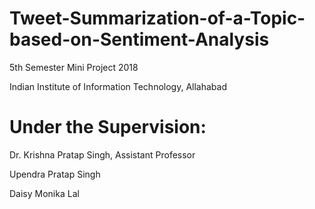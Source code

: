 # Tweet-Summarization-of-a-Topic-based-on-Sentiment-Analysis
5th Semester Mini Project 2018

Indian Institute of Information Technology, Allahabad

# Under the Supervision: 
Dr. Krishna Pratap Singh, Assistant Professor


Upendra Pratap Singh

Daisy Monika Lal
